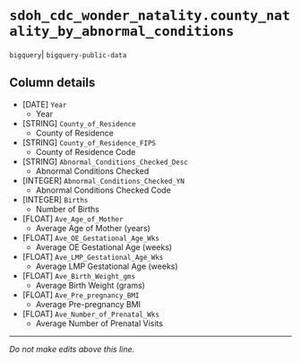 # `sdoh_cdc_wonder_natality.county_natality_by_abnormal_conditions`
`bigquery`| `bigquery-public-data`

## Column details
* [DATE]      `Year`
  - Year
* [STRING]    `County_of_Residence`
  - County of Residence
* [STRING]    `County_of_Residence_FIPS`
  - County of Residence Code
* [STRING]    `Abnormal_Conditions_Checked_Desc`
  - Abnormal Conditions Checked
* [INTEGER]   `Abnormal_Conditions_Checked_YN`
  - Abnormal Conditions Checked Code
* [INTEGER]   `Births`
  - Number of Births
* [FLOAT]     `Ave_Age_of_Mother`
  - Average Age of Mother (years)
* [FLOAT]     `Ave_OE_Gestational_Age_Wks`
  - Average OE Gestational Age (weeks)
* [FLOAT]     `Ave_LMP_Gestational_Age_Wks`
  - Average LMP Gestational Age (weeks)
* [FLOAT]     `Ave_Birth_Weight_gms`
  - Average Birth Weight (grams)
* [FLOAT]     `Ave_Pre_pregnancy_BMI`
  - Average Pre-pregnancy BMI
* [FLOAT]     `Ave_Number_of_Prenatal_Wks`
  - Average Number of Prenatal Visits

-------------------------------------------------------------------------------
*Do not make edits above this line.*
